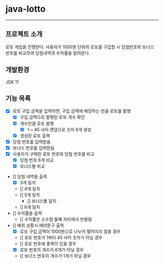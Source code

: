 # java-lotto

---
## 프로젝트 소개
로또 게임을 진행한다.
사용자가 1000원 단위의 로또를 구입할 시 당첨번호와 보너스 번호를 비교하여 당첨내역과 수익률을 알려준다.

## 개발환경
JDK 11


## 기능 목록
- [x] 로또 구입 금액을 입력하면, 구입 금액에 해당하는 만큼 로또를 발행
  - [x] 구입 금액으로 발행된 로또 개수 확인
  - [x] 개수만큼 로또 발행
    - [x] 1 ~ 45 사이 랜덤으로 숫자 6개 생성
  - [x] 생성된 로또 출력
- [x] 당첨 번호를 입력받음
- [x] 보너스 번호를 입력받음
- [x] 사용자가 구매한 로또 번호와 당첨 번호를 비교
  - [x] 당첨 번호 6개 비교
  - [x] 보너스볼 비교
- [] 당첨 내역을 출력
  - [x] 3개 일치
  - [] 4개 일치
  - [] 5개 일치
    - [] 보너스볼 일치
  - [] 6개 일치
- [] 수익률을 출력
  - [] 수익률은 소수점 둘째 자리에서 반올림
- [] 예외 상황시 에러문구 출력
  - [x] 로또 구입 금액이 1000원으로 나누어 떨어지지 않을 경우
  - [] 로또 번호가 1부터 45 사이 숫자가 아닐 경우
  - [] 로또 번호에 중복이 있을 경우
  - [x] 로또 번호의 개수가 6개가 아닐 경우
  - [] 보너스 번호의 개수가 1개가 아닐 경우